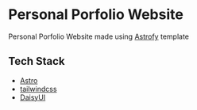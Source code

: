 # Personal Porfolio Website

Personal Porfolio Website made using [Astrofy](https://github.com/manuelernestog/astrofy) template

## Tech Stack

- [Astro](https://astro.build)
- [tailwindcss](https://tailwindcss.com/)
- [DaisyUI](https://daisyui.com/)
